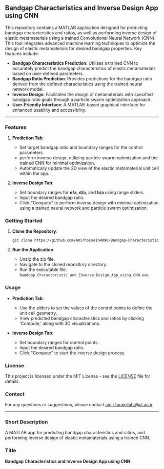 ## Bandgap Characteristics and Inverse Design App using CNN

This repository contains a MATLAB application designed for predicting bandgap characteristics and ratios, as well as performing inverse design of elastic metamaterials using a trained Convolutional Neural Network (CNN). This tool integrates advanced machine learning techniques to optimize the design of elastic metamaterials for desired bandgap properties. Key features include:

- **Bandgap Characteristics Prediction**: Utilizes a trained CNN to accurately predict the bandgap characteristics of elastic metamaterials based on user-defined parameters.
- **Bandgap Ratio Prediction**: Provides predictions for the bandgap ratio derived from the defined characteristics using the trained neural network model.
- **Inverse Design**: Facilitates the design of metamaterials with specified bandgap ratio goals through a particle swarm optimization approach.
- **User-Friendly Interface**: A MATLAB-based graphical interface for enhanced usability and accessibility.

---

### Features

1. **Prediction Tab**:
   - Set target bandgap ratio and boundary ranges for the control parameters.
   - perform inverse design, utilizing particle swarm optimization and the trained CNN for minimal optimization.
   - Automatically update the 2D view of the elastic metamaterial unit cell within the app.

2. **Inverse Design Tab**:
   - Set boundary ranges for **e/a**, **d/a**, and **h/a** using range sliders.
   - Input the desired bandgap ratio.
   - Click "Compute" to perform inverse design with minimal optimization using a trained neural network and particle swarm optimization.

### Getting Started

1. **Clone the Repository**:
    ```bash
    git clone https://github.com/Amirhossein4096/Bandgap-Characteristics-and-Inverse-Design-App-using-CNN.git
    ```

3. **Run the Application**:
    - Unzip the zip file.
    - Navigate to the cloned repository directory.
    - Run the executable file: `Bandgap_Characteristic_and_Inverse_Design_App_using_CNN.exe`.

### Usage

- **Prediction Tab**:
  - Use the sliders to set the values of the control points to define the unit cell geometry.
  - View predicted bandgap characteristics and ratios by clicking 'Compute,' along with 3D visualizations.

- **Inverse Design Tab**:
  - Set boundary ranges for control points.
  - Input the desired bandgap ratio.
  - Click "Compute" to start the inverse design process.

### License

This project is licensed under the MIT License - see the [LICENSE](https://github.com/Amirhossein4096/Bandgap-Characteristics-and-Inverse-Design-App-using-CNN/blob/main/LICENSE) file for details.

### Contact

For any questions or suggestions, please contact amir.farajollahi@ut.ac.ir.

---

### Short Description

A MATLAB app for predicting bandgap characteristics and ratios, and performing inverse design of elastic metamaterials using a trained CNN.

### Title

**Bandgap Characteristics and Inverse Design App using CNN**
